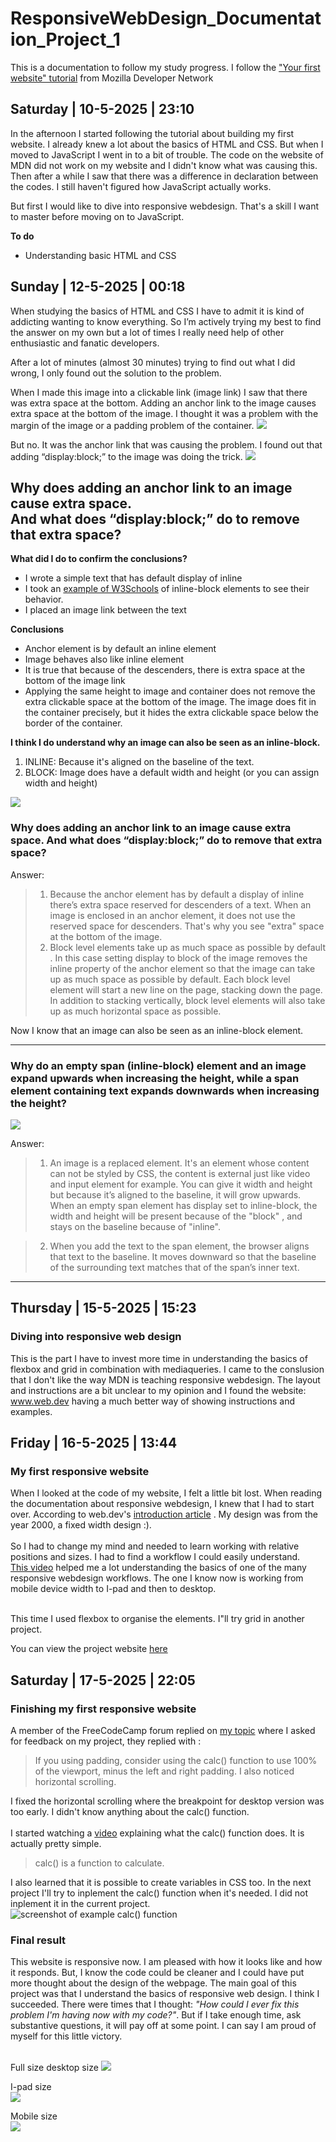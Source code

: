 # ResponsiveWebDesign_Documentation_Project_1
This is a documentation to follow my study progress.
I follow the <a href="https://developer.mozilla.org/en-US/docs/Learn_web_development/Getting_started/Your_first_website">"Your first website" tutorial</a> from Mozilla Developer Network <br>
 

## Saturday | 10-5-2025 | 23:10
In the afternoon I started following the tutorial about building my first website. I already knew a lot about the basics of HTML and CSS. But when I moved to JavaScript I went in to a bit of trouble. The code on the website of MDN did not work on my website and I didn't know what was causing this. Then after a while I saw that there was a difference in declaration between the codes. I still haven't figured how JavaScript actually works. 

But first I would like to dive into responsive webdesign. That's a skill I want to master before moving on to JavaScript.

**To do**
- Understanding basic HTML and CSS

## Sunday | 12-5-2025 | 00:18
When studying the basics of HTML and CSS I have to admit it is kind of addicting wanting to know everything. So I’m actively trying my best to find the answer on my own but a lot of times I really need help of other enthusiastic and fanatic developers.

After a lot of minutes (almost 30 minutes) trying to find out what I did wrong, I only found out the solution to the problem.

When I made this image into a clickable link (image link) I saw that there was extra space at the bottom. Adding an anchor link to the image causes extra space at the bottom of the image. I thought it was a problem with the margin of the image or a padding problem of the container.
<img src="https://global.discourse-cdn.com/freecodecamp/original/4X/a/b/8/ab8909c0ee9b48613f5ea831dca3b5aca0cbbb87.jpeg">

But no. It was the anchor link that was causing the problem. I found out that adding “display:block;” to the image was doing the trick.
<img src="https://global.discourse-cdn.com/freecodecamp/original/4X/c/0/a/c0aa938aa46acf85037ed17d87121811faec5125.jpeg">
## Why does adding an anchor link to an image cause extra space.<br> And what does “display:block;” do to remove that extra space?

**What did I do to confirm the conclusions?**

* I wrote a simple text that has default display of inline
* I took an <a href="https://www.w3schools.com/css/tryit.asp?filename=trycss_inline-block_span1">example of W3Schools</a> of inline-block elements to see their behavior. 
* I placed an image link between the text

**Conclusions**
* Anchor element is by default an inline element
* Image behaves also like inline element
* It is true that because of the descenders, there is extra space at the bottom of the image link
* Applying the same height to image and container does not remove the extra clickable space at the bottom of the image. The image does fit in the container precisely, but it hides the extra clickable space below the border of the container.

 **I think I do understand why an image can also be seen as an inline-block.**

1. INLINE: Because it's aligned on the baseline of the text.
2. BLOCK: Image does have a default width and height (or you can assign width and height)

<img src="https://global.discourse-cdn.com/freecodecamp/original/4X/a/2/3/a232efedc621bb9c0315c105e947c1814ceadb92.png">

### Why does adding an anchor link to an image cause extra space. And what does “display:block;” do to remove that extra space?
Answer: 
>1. Because the anchor element has by default a display of inline there’s extra space reserved for descenders of a text. When an image is enclosed in an anchor element, it does not use the reserved space for descenders. That's why you see "extra" space at the bottom of the image.
>2. Block level elements take up as much space as possible by default . In this case setting display to block of the image removes the inline property of the anchor element so that the image can take up as much space as possible by default. Each block level element will start a new line on the page, stacking down the page. In addition to stacking vertically, block level elements will also take up as much horizontal space as possible.

Now I know that an image can also be seen as an inline-block element.
<hr>

### Why do an empty span (inline-block) element and an image expand upwards when increasing the height, while a span element containing text expands downwards when increasing the height?

  <img src="https://i.imgur.com/9Pmexdi.png">
  
Answer:
>1. An image is a replaced element. It's an element whose content can not be styled by CSS, the content is external just like video and input element for example. You can give it width and height but because it’s aligned to the baseline, it will grow upwards. When an empty span element has display set to inline-block, the width and height will be present because of the "block" , and stays on the baseline because of "inline".


>2. When you add the text to the span element, the browser aligns that text to the baseline. It moves downward so that the baseline of the surrounding text matches that of the span’s inner text.


<hr>

## Thursday | 15-5-2025 | 15:23
### Diving into responsive web design
This is the part I have to invest more time in understanding the basics of flexbox and grid in combination with mediaqueries. I came to the conslusion that I don't like the way MDN is teaching responsive webdesign. The layout and instructions are a bit unclear to my opinion and I found the website: <a href="https://web.dev/learn/design/welcome" alt="Link to webpage">www.web.dev</a> having a much better way of showing instructions and examples.

## Friday | 16-5-2025 | 13:44
### My first responsive website
When I looked at the code of my website, I felt a little bit lost. When reading the documentation about responsive webdesign, I knew that I had to start over. According to web.dev's <a href="https://web.dev/learn/design/intro">introduction article</a> . My design was from the year 2000, a fixed width design :). <br><br>So I had to change my mind and needed to learn working with relative positions and sizes. I had to find a workflow I could easily understand. <br> <a href="https://www.youtube.com/watch?v=ZYV6dYtz4HA">This video</a> helped me a lot understanding the basics of one of the many responsive webdesign workflows. The one I know now is working from mobile device width to I-pad and then to desktop. <br><br>

This time I used flexbox to organise the elements. I"ll try grid in another project.

You can view the project website <a href="https://codepen.io/Wassenaar/full/raaRKxx">here</a>

## Saturday | 17-5-2025 | 22:05
### Finishing my first responsive website
A member of the FreeCodeCamp forum replied on <a href="https://forum.freecodecamp.org/t/need-feedback-for-my-project/747401">my topic</a> where I asked for feedback on my project, they replied with : 
>If you using padding, consider using the calc() function to use 100% of the viewport, minus the left and right padding. I also noticed horizontal scrolling.

I fixed the horizontal scrolling where the breakpoint for desktop version was too early. I didn't know anything about the calc() function. <br><br>I started watching a <a href="https://www.youtube.com/watch?v=x7EWFoRzAkk">video</a> explaining what the calc() function does.  It is actually pretty simple.
>calc() is a function to calculate.

I also learned that it is possible to create variables in CSS too. In the next project I'll try to inplement the calc() function when it's needed. I did not inplement it in the current project. <br>
<img src="https://global.discourse-cdn.com/freecodecamp/original/4X/7/a/3/7a379255e98877ed36ec43c098ed2037e6f3a31c.png" alt="screenshot of example calc() function">

### Final result
This website is responsive now. I am pleased with how it looks like and how it responds. But, I know the code could be cleaner and I could have put more thought about the design of the webpage. The main goal of this project was that I understand the basics of responsive web design. I think I succeeded. There were times that I thought: <i>"How could I ever fix this problem I'm having now with my code?"</i>. But if I take enough time, ask substantive questions, it will pay off at some point. I can say I am proud of myself for this little victory. <br><br>


Full size desktop size
<img src="https://global.discourse-cdn.com/freecodecamp/original/4X/a/4/a/a4a177486c8ac4bed4483d6b08fee8add0aabae0.jpeg">

I-pad size<br>
<img src="https://global.discourse-cdn.com/freecodecamp/original/4X/d/a/c/dac4b7e3dfc0d3be55cfaae88cb51327597dbb0f.png">

Mobile size<br>
<img src="https://global.discourse-cdn.com/freecodecamp/original/4X/3/d/f/3df3e899654bdd9dbce4b8e98dd39ed8b9313cff.png">










